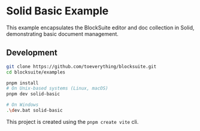 # Solid Basic Example

This example encapsulates the BlockSuite editor and doc collection in Solid, demonstrating basic document management.

## Development

```sh
git clone https://github.com/toeverything/blocksuite.git
cd blocksuite/examples

pnpm install
# On Unix-based systems (Linux, macOS)
pnpm dev solid-basic

# On Windows
.\dev.bat solid-basic
```

This project is created using the `pnpm create vite` cli.
